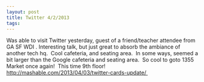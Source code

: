 ```yaml
---
layout: post
title: Twitter 4/2/2013
tags: 
---
```

Was able to visit Twitter yesterday, guest of a friend/teacher attendee from GA SF WDI . Interesting talk, but just great to absorb the ambiance of another tech hq.  Cool cafeteria, and seating area.  In some ways, seemed a bit larger than the Google cafeteria and seating area.  So cool to goto 1355 Market once again!  This time 9th floor!
http://mashable.com/2013/04/03/twitter-cards-update/ 
